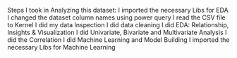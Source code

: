 
Steps I took in Analyzing this dataset:
I imported the necessary Libs for EDA
I changed the dataset column names using power query
I read the CSV file to Kernel
I did my data Inspection
I did data cleaning
I did EDA: Relationship, Insights & Visualization
I did Univariate, Bivariate and Multivariate Analysis
I did the Correlation
I did Machine Learning and Model Building
I imported the necessary Libs for Machine Learning
